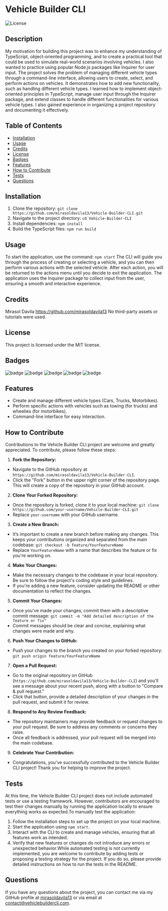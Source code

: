 # Vehicle Builder CLI

![License](https://img.shields.io/badge/License-MIT-blue.svg)

## Description

My motivation for building this project was to enhance my understanding of TypeScript, object-oriented programming, and to create a practical tool that could be used to simulate real-world scenarios involving vehicles. I also wanted to practice using popular Node.js packages like Inquirer for user input. The project solves the problem of managing different vehicle types through a command-line interface, allowing users to create, select, and perform actions on vehicles. It demonstrates how to add new functionality, such as handling different vehicle types. I learned how to implement object-oriented principles in TypeScript, manage user input through the Inquirer package, and extend classes to handle different functionalities for various vehicle types. I also gained experience in organizing a project repository and documenting it effectively.

## Table of Contents

- [Installation](#installation)
- [Usage](#usage)
- [Credits](#credits)
- [License](#license)
- [Badges](#badges)
- [Features](#features)
- [How to Contribute](#how-to-contribute)
- [Tests](#tests)
- [Questions](#questions)

## Installation

1. Clone the repository: `git clone https://github.com/mirasoldavila13/Vehicle-Builder-CLI.git`
2. Navigate to the project directory: `cd Vehicle-Builder-CLI`
3. Install dependencies: `npm install`
4. Build the TypeScript files: `npm run build`

## Usage

To start the application, use the command: `npm start` The CLI will guide you through the process of creating or selecting a vehicle, and you can then perform various actions with the selected vehicle. After each action, you will be returned to the actions menu until you decide to exit the application. The application uses the Inquirer package to collect input from the user, ensuring a smooth and interactive experience.

## Credits

Mirasol Davila https://github.com/mirasoldavila13 No third-party assets or tutorials were used.

## License

This project is licensed under the MIT license.

## Badges

![badge](https://img.shields.io/github/license/mirasoldavila13/Vehicle-Builder-CLI)
![badge](https://img.shields.io/github/last-commit/mirasoldavila13/Vehicle-Builder-CLI)
![badge](https://img.shields.io/github/languages/top/mirasoldavila13/Vehicle-Builder-CLI)
![badge](https://img.shields.io/github/stars/mirasoldavila13/Vehicle-Builder-CLI?style=social)
![badge](https://img.shields.io/github/issues-closed/mirasoldavila13/Vehicle-Builder-CLI)

## Features

- Create and manage different vehicle types (Cars, Trucks, Motorbikes).
- Perform specific actions with vehicles such as towing (for trucks) and wheelies (for motorbikes).
- Command-line interface for easy interaction.

## How to Contribute

Contributions to the Vehicle Builder CLI project are welcome and greatly appreciated. To contribute, please follow these steps:

1. **Fork the Repository:**

- Navigate to the GitHub repository at `https://github.com/mirasoldavila13/Vehicle-Builder-CLI`.
- Click the "Fork" button in the upper right corner of the repository page. This will create a copy of the repository in your GitHub account.

2. **Clone Your Forked Repository:**

- Once the repository is forked, clone it to your local machine: `git clone https://github.com/your-username/Vehicle-Builder-CLI.git`
- Replace `your-username` with your GitHub username.

3. **Create a New Branch:**

- It’s important to create a new branch before making any changes. This keeps your contributions organized and separated from the main codebase: `git checkout -b feature/YourFeatureName`
- Replace `YourFeatureName` with a name that describes the feature or fix you're working on.

4. **Make Your Changes:**

- Make the necessary changes to the codebase in your local repository. Be sure to follow the project's coding style and guidelines.
- If you're adding a new feature, consider updating the README or other documentation to reflect the changes.

5. **Commit Your Changes:**

- Once you've made your changes, commit them with a descriptive commit message: `git commit -m "Add detailed description of the feature or fix"`
- Commit messages should be clear and concise, explaining what changes were made and why.

6. **Push Your Changes to GitHub:**

- Push your changes to the branch you created on your forked repository: `git push origin feature/YourFeatureName`

7. **Open a Pull Request:**

- Go to the original repository on GitHub (`https://github.com/mirasoldavila13/Vehicle-Builder-CLI`) and you'll see a message about your recent push, along with a button to "Compare & pull request."
- Click that button, provide a detailed description of your changes in the pull request, and submit it for review.

8. **Respond to Any Review Feedback:**

- The repository maintainers may provide feedback or request changes to your pull request. Be sure to address any comments or concerns they raise.
- Once all feedback is addressed, your pull request will be merged into the main codebase.

9. **Celebrate Your Contribution:**

- Congratulations, you've successfully contributed to the Vehicle Builder CLI project! Thank you for helping to improve the project.

## Tests

At this time, the Vehicle Builder CLI project does not include automated tests or use a testing framework. However, contributors are encouraged to test their changes manually by running the application locally to ensure everything works as expected.To manually test the application:

1. Follow the installation steps to set up the project on your local machine.
2. Start the application using `npm start`.
3. Interact with the CLI to create and manage vehicles, ensuring that all features work as intended.
4. Verify that new features or changes do not introduce any errors or unexpected behavior.While automated testing is not currently implemented, you are welcome to contribute by adding tests or proposing a testing strategy for the project. If you do so, please provide detailed instructions on how to run the tests in the README.

## Questions

If you have any questions about the project, you can contact me via my GitHub profile at [mirasoldavila13](https://github.com/mirasoldavila13) or via email at contact@vehiclebuildercli.com.
